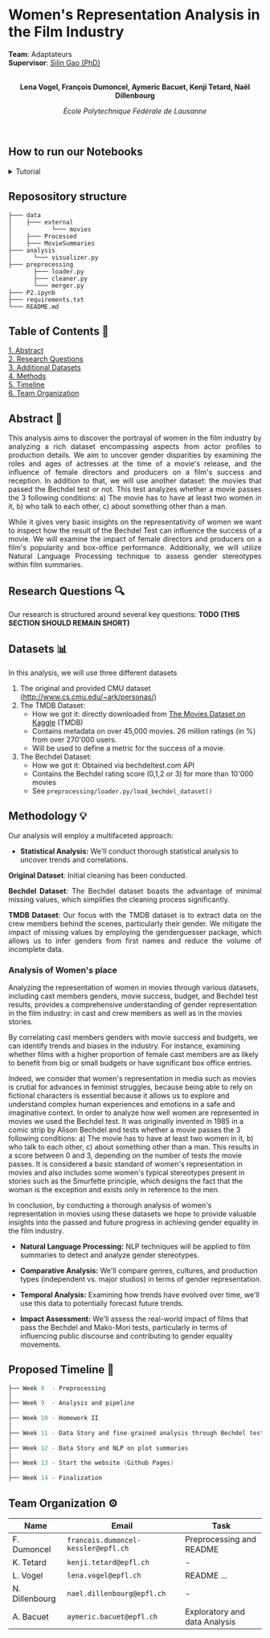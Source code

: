 # Women's Representation Analysis in the Film Industry

<div>
  <div><b>Team</b>: Adaptateurs</div>
  <div><b>Supervisor</b>: <a href="https://people.epfl.ch/silin.gao?lang=en"> Silin Gao (PhD) </a> </div>
</div>

<span align="center">

<br>

**Lena Vogel,  François Dumoncel,  Aymeric Bacuet,  Kenji Tetard,  Naël Dillenbourg**

*École Polytechnique Fédérale de Lausanne*

<br> 

</span>


## How to run our Notebooks  
<details>
<summary> Tutorial </summary> 

Install necessary package using 

```console
$ pip install -r requirements.txt
```

Decompress data just after cloning this repo
1. CMU original dataset 
```console
$ cd data/ && tar -xvzf *.tar.gz
```

1. TMDB 
```console
$ cd external && unzip movies.zip && mv "Movies Dataset" Movies
```

Or simply decompress archive from file system. You can also directly use the pre-processed pickle file in `data/Processed`
</details>



## Reposository structure

```
├─── data
│    ├─── external
│           └─── movies 
│    ├─── Processed
│    ├─── MovieSummaries
├─── analysis 
│      └─── visualizer.py
├─── preprocessing
       ├─── loader.py
       ├─── cleaner.py
       └─── merger.py
├─── P2.ipynb
├─── requirements.txt
└─── README.md
```


## Table of Contents 📕

<p>
  <a href="#abstract-"> 1. Abstract</a> 
  <br>
  <a href="#research-questions-">2. Research Questions</a> 
  <br>
  <a href="#datasets-">3. Additional Datasets</a> 
  <br>
  <a href="#methods-">4. Methods</a> 
  <br>
  <a href="#proposed-timeline-">5. Timeline</a> 
  <br>
  <a href="#team-organization-">6. Team Organization</a>
</p>





## Abstract 📌

<span align="justify">

This analysis aims to discover the portrayal of women in the film industry by analyzing a rich dataset encompassing aspects from actor profiles to production details. We aim to uncover gender disparities by examining the roles and ages of actresses at the time of a movie's release, and the influence of female directors and producers on a film's success and reception. In addition to that, we will use another dataset: the movies that passed the Bechdel test or not. This test analyzes whether a movie passes the 3 following conditions: 
a) The movie has to have at least two women in it, b) who talk to each other, c) about something other than a man.

While it gives very basic insights on the representativity of women we want to inspect how the result of the Bechdel Test can influence the success of a movie. We will examine the impact of female directors and producers on a film's popularity and box-office performance. Additionally, we will utilize Natural Language Processing technique to assess gender stereotypes within film summaries.

</span>

## Research Questions 🔍
Our research is structured around several key questions: **TODO (THIS SECTION SHOULD REMAIN SHORT)** 

## Datasets 📊

In this analysis, we will use three different datasets

1. The original and provided CMU dataset (http://www.cs.cmu.edu/~ark/personas/)
2. The TMDB Dataset:
    - How we got it: directly downloaded from [The Movies Dataset on Kaggle](https://www.kaggle.com/datasets/rounakbanik/the-movies-dataset) (TMDB)
    - Contains metadata on over 45,000 movies. 26 million ratings (in %) from over 270'000 users.
    - Will be used to define a metric for the success of a movie.
3. The Bechdel Dataset:
    - How we got it: Obtained via bechdeltest.com API
    - Contains the Bechdel rating score (0,1,2 or 3) for more than 10'000 movies
    - See `preprocessing/loader.py/load_bechdel_dataset()`

## Methodology 💡
Our analysis will employ a multifaceted approach:

- **Statistical Analysis:** We'll conduct thorough statistical analysis to uncover trends and correlations.

<span align="justify">

**Original Dataset**: Initial cleaning has been conducted.

**Bechdel Dataset**: The Bechdel dataset boasts the advantage of minimal missing values, which simplifies the cleaning process significantly.

**TMDB Dataset**: Our focus with the TMDB dataset is to extract data on the crew members behind the scenes, particularly their gender. We mitigate the impact of missing values by employing the genderguesser package, which allows us to infer genders from first names and reduce the volume of incomplete data.

</span>

### Analysis of Women's place
Analyzing the representation of women in movies through various datasets, including cast members genders, movie success, budget, and Bechdel test results, provides a comprehensive understanding of gender representation in the film industry: in cast and crew members as well as in the movies stories.

By correlating cast members genders with movie success and budgets, we can identify trends and biases in the industry. For instance, examining whether films with a higher proportion of female cast members are as likely to benefit from big or small budgets or have significant box office entries.

Indeed, we consider that women's representation in media such as movies is crutial for advances in feminist struggles, because being able to rely on fictional characters is essential because it allows us to explore and understand complex human experiences and emotions in a safe and imaginative context. 
In order to analyze how well women are represented in movies we used the Bechdel test. It was originally invented in 1985 in a comic strip by Alison Bechdel and tests whether a movie passes the 3 following conditions: 
a) The movie has to have at least two women in it, b) who talk to each other, c) about something other than a man. This results in a score between 0 and 3, depending on the number of tests the movie passes.
It is considered a basic standard of women's representation in movies and also includes some women's typical stereotypes present in stories such as the Smurfette principle, which designs the fact that the woman is the exception and exists only in reference to the men.

In conclusion, by conducting a thorough analysis of women's representation in movies using these datasets we hope to provide valuable insights into the passed and future progress in achieving gender equality in the film industry.

- **Natural Language Processing:** NLP techniques will be applied to film summaries to detect and analyze gender stereotypes.

- **Comparative Analysis:** We'll compare genres, cultures, and production types (independent vs. major studios) in terms of gender representation.

- **Temporal Analysis:** Examining how trends have evolved over time, we'll use this data to potentially forecast future trends.

- **Impact Assessment:** We'll assess the real-world impact of films that pass the Bechdel and Mako-Mori tests, particularly in terms of influencing public discourse and contributing to gender equality movements.

## Proposed Timeline 📆

```C
├── Week 8  - Preprocessing
│  
├── Week 9  - Analysis and pipeline
│  
├── Week 10 - Homework II
│  
├── Week 11 - Data Story and fine-grained analysis through Bechdel test and cie
│  
├── Week 12 - Data Story and NLP on plot summaries 
│    
├── Week 13 - Start the website (Github Pages)
│  
├── Week 14 - Finalization
```

## Team Organization ⚙️


| Name            | Email                                | Task                     |
|-----------------|--------------------------------------|--------------------------|
| F. Dumoncel     | `francois.dumoncel-kessler@epfl.ch`  | Preprocessing and README |
| K. Tetard       | `kenji.tetard@epfl.ch`               |  -  |
| L. Vogel        | `lena.vogel@epfl.ch`                 | README ...  |
| N. Dillenbourg  | `nael.dillenbourg@epfl.ch`           | -   |
| A. Bacuet       | `aymeric.bacuet@epfl.ch`             | Exploratory and data Analysis   |
